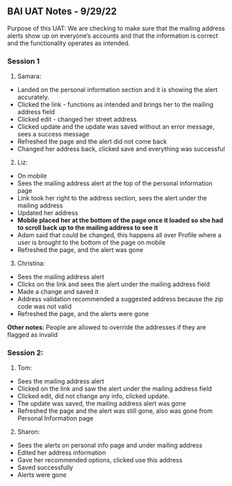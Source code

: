 ## BAI UAT Notes - 9/29/22

Purpose of this UAT: We are checking to make sure that the mailing address alerts show up on everyone’s accounts and that the information is correct and the functionality operates as intended.

### Session 1 

1. Samara:
- Landed on the personal information section and it is showing the alert accurately. 
- Clicked the link - functions as intended and brings her to the mailing address field
- Clicked edit - changed her street address
- Clicked update and the update was saved without an error message, sees a success message
- Refreshed the page and the alert did not come back
- Changed her address back, clicked save and everything was successful

2. Liz:
- On mobile
- Sees the mailing address alert at the top of the personal information page
- Link took her right to the address section, sees the alert under the mailing address
- Updated her address
- **Mobile placed her at the bottom of the page once it loaded so she had to scroll back up to the mailing address to see it**
- Adam said that could be changed, this happens all over Profile where a user is brought to the bottom of the page on mobile
- Refreshed the page, and the alert was gone

3. Christina:
- Sees the mailing address alert
- Clicks on the link and sees the alert under the mailing address field
- Made a change and saved it
- Address validation recommended a suggested address because the zip code was not valid
- Refreshed the page, and the alerts were gone


**Other notes:** People are allowed to override the addresses if they are flagged as invalid

### Session 2:

1. Tom:
- Sees the mailing address alert
- Clicked on the link and saw the alert under the mailing address field
- Clicked edit, did not change any info, clicked update.
- The update was saved, the mailing address alert was gone
- Refreshed the page and the alert was still gone, also was gone from Personal Information page

2. Sharon:
- Sees the alerts on personal info page and under mailing address
- Edited her address information
- Gave her recommended options, clicked use this address
- Saved successfully
- Alerts were gone


